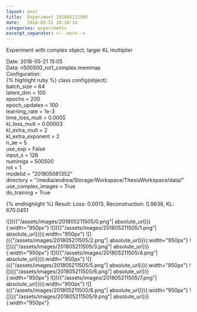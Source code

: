 ```yaml
---
layout: post
title:  Experiment 201805211505
date:   2018-05-21 20:24:34
categories: experiments
excerpt_separator: <!--more-->
---
```

Experiment with complex object, larger KL multiplier  

 <!--more-->
Date: 2018-05-21 15:05  
Data: n500500_rot1_complex.memmap  
Configuration:   
{% highlight ruby %}
class config(object):  
    batch_size = 64  
    latent_dim = 100  
    epochs = 200  
    epoch_updates = 100  
    learning_rate = 1e-3   
    time_loss_mult = 0.0005   
    kl_loss_mult = 0.00003  
    kl_extra_mult = 2   
    kl_extra_exponent = 2  
    n_ae = 5  
    use_exp = False  
    input_s = 128  
    numimgs = 500500  
    rot = 1  
    modelid = "201805081352"  
    directory = "/media/andrea/Storage/Workspace/ThesisWorkspace/data/"  
    use_complex_images =  True  
    do_training = True  
  
{% endhighlight %}
Result: Loss: 0.0013, Reconstruction: 0.9638, KL: 670.0451  

![]({{"/assets/images/201805211505/0.png"| absolute_url}}){:width="950px"}
![]({{"/assets/images/201805211505/1.png"| absolute_url}}){:width="950px"}
![]({{"/assets/images/201805211505/2.png"| absolute_url}}){:width="950px"}
![]({{"/assets/images/201805211505/3.png"| absolute_url}}){:width="950px"}
![]({{"/assets/images/201805211505/4.png"| absolute_url}}){:width="950px"}
![]({{"/assets/images/201805211505/5.png"| absolute_url}}){:width="950px"}
![]({{"/assets/images/201805211505/6.png"| absolute_url}}){:width="950px"}
![]({{"/assets/images/201805211505/7.png"| absolute_url}}){:width="950px"}
![]({{"/assets/images/201805211505/8.png"| absolute_url}}){:width="950px"}
![]({{"/assets/images/201805211505/9.png"| absolute_url}}){:width="950px"}
